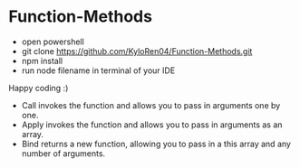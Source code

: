 # Function-Methods
- open powershell
- git clone https://github.com/KyloRen04/Function-Methods.git
- npm install
- run node filename in terminal of your IDE

Happy coding :)

- Call invokes the function and allows you to pass in arguments one by one.
- Apply invokes the function and allows you to pass in arguments as an array.
- Bind returns a new function, allowing you to pass in a this array and any number of arguments.




